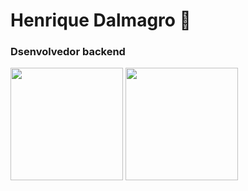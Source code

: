 # Henrique Dalmagro 👋

### Dsenvolvedor backend

<div>
  <img height="180" align="center" src="https://github-readme-stats.vercel.app/api?username=simpler1ick&count_private=true&show_icons=true&theme=onedark" />
  
  <img height="180" align="center" src="https://github-readme-stats.vercel.app/api/top-langs/?username=simpler1ick&count_private=true&show_icons=true&theme=onedark&hide=java&layout=compact" />
</div>



